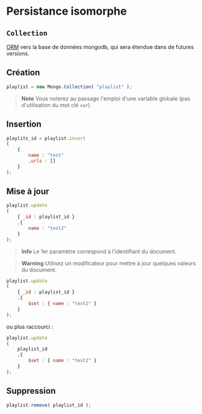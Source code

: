 # Persistance isomorphe

## `Collection`

[ORM](https://en.wikipedia.org/wiki/Object-relational_mapping) vers la base de données mongodb, qui sera étendue dans de futures versions.

## Création

```js
playlist = new Mongo.Collection( "playlist" );
```

> **Note** Vous noterez au passage l'emploi d'une variable globale (pas d'utilisation du mot clé `var`)

## Insertion

```js
playlits_id = playlist.insert
(
	{
		name : "test"
		,urls : []
	}
);
```

## Mise à jour 

```js
playlist.update
(
	{ _id : playlist_id }
	,{
		name : "test2"
	}
);
```

> **Info** Le 1er paramètre correspond à l'identifiant du document.

> **Warning** Utilisez un modificateur pour mettre à jour quelques valeurs du document.

```js
playlist.update
(
	{ _id : playlist_id }
	,{
		$set : { name : "test2" }
	}
);
```

ou plus raccourci :

```js
playlist.update
(
	playlist_id
	,{
		$set : { name : "test2" }
	}
);
```

## Suppression 

```js
playlist.remove( playlist_id );
```